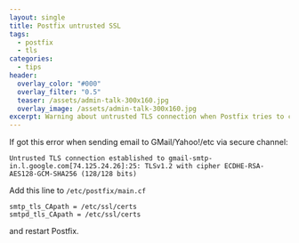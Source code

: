 ```yaml
---
layout: single
title: Postfix untrusted SSL
tags:
  - postfix
  - tls
categories:
  - tips
header:
  overlay_color: "#000"
  overlay_filter: "0.5"
  teaser: /assets/admin-talk-300x160.jpg
  overlay_image: /assets/admin-talk-300x160.jpg
excerpt: Warning about untrusted TLS connection when Postfix tries to connect to a server via secure channel.
---
```

If got this error when sending email to GMail/Yahoo!/etc via secure channel:

```
Untrusted TLS connection established to gmail-smtp-in.l.google.com[74.125.24.26]:25: TLSv1.2 with cipher ECDHE-RSA-AES128-GCM-SHA256 (128/128 bits)
```

Add this line to `/etc/postfix/main.cf`

```
smtp_tls_CApath = /etc/ssl/certs
smtpd_tls_CApath = /etc/ssl/certs
```

and restart Postfix.
